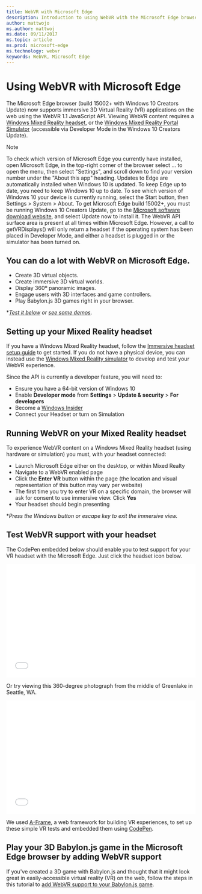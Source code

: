 ```yaml
---
title: WebVR with Microsoft Edge
description: Introduction to using WebVR with the Microsoft Edge browser.
author: mattwojo
ms.author: mattwoj
ms.date: 09/11/2017
ms.topic: article
ms.prod: microsoft-edge
ms.technology: webvr
keywords: WebVR, Microsoft Edge
---
```


# Using WebVR with Microsoft Edge

The Microsoft Edge browser (build 15002+ with Windows 10 Creators Update) now supports immersive 3D Virtual Reality (VR) applications on the web using the WebVR 1.1 JavaScript API. Viewing WebVR content requires a [Windows Mixed Reality headset](hardware.md), or the [Windows Mixed Reality Portal Simulator](//developer.microsoft.com/en-us/windows/mixed-reality/using_the_windows_mixed_reality_simulator) (accessible via Developer Mode in the Windows 10 Creators Update).

> [!Note]
> To check which version of Microsoft Edge you currently have installed, open Microsoft Edge, in the top-right corner of the browser select … to open the menu, then select "Settings", and scroll down to find your version number under the "About this app" heading. Updates to Edge are automatically installed when Windows 10 is updated. To keep Edge up to date, you need to keep Windows 10 up to date. To see which version of Windows 10 your device is currently running, select the Start  button, then Settings > System > About. To get Microsoft Edge build 15002+, you must be running Windows 10 Creators Update, go to the [Microsoft software download website](https://www.microsoft.com/software-download/windows10), and select Update now to install it. 
> The WebVR API surface area is present at all times within Microsoft Edge. However, a call to getVRDisplays() will only return a headset if the operating system has been placed in Developer Mode, and either a headset is plugged in or the simulator has been turned on.

## You can do a lot with WebVR on Microsoft Edge.
- Create 3D virtual objects.
- Create immersive 3D virtual worlds.
- Display 360º panoramic images.
- Engage users with 3D interfaces and game controllers.
- Play Babylon.js 3D games right in your browser.

**[Test it below](#test-webvr-support-with-your-headset) or [see some demos](demos.md).*

## Setting up your Mixed Reality headset

If you have a Windows Mixed Reality headset, follow the [Immersive headset setup guide](//developer.microsoft.com/en-us/windows/mixed-reality/immersive_headset_setup) to get started. If you do not have a physical device, you can instead use the [Windows Mixed Reality simulator](//developer.microsoft.com/en-us/windows/mixed-reality/using_the_windows_mixed_reality_simulator) to develop and test your WebVR experience.

Since the API is currently a developer feature, you will need to:
- Ensure you have a 64-bit version of Windows 10
- Enable **Developer mode** from **Settings** > **Update & security** > **For developers**
- Become a [Windows Insider](//insider.windows.com/)
- Connect your Headset or turn on Simulation

## Running WebVR on your Mixed Reality headset

To experience WebVR content on a Windows Mixed Reality headset (using hardware or simulation) you must, with your headset connected:
- Launch Microsoft Edge either on the desktop, or within Mixed Realty
- Navigate to a WebVR enabled page
- Click the **Enter VR** button within the page (the location and visual representation of this button may vary per website)
- The first time you try to enter VR on a specific domain, the browser will ask for consent to use immersive view. Click **Yes**
- Your headset should begin presenting

**Press the Windows button or escape key to exit the immersive view.*

## Test WebVR support with your headset

The CodePen embedded below should enable you to test support for your VR headset with the Microsoft Edge. Just click the headset icon below.
<iframe height='300' scrolling='no' title='Try WebVR in Micrsoft Edge' src='//codepen.io/MicrosoftEdgeDocumentation/embed/RLwjYL/?height=300&theme-id=31247&default-tab=html,result&embed-version=2' frameborder='no' allowtransparency='true' allowfullscreen='true' style='width: 100%;'>See the Pen <a href='https://codepen.io/MicrosoftEdgeDocumentation/pen/RLwjYL/'>Try WebVR in Micrsoft Edge</a> by Microsoft Edge Docs (<a href='https://codepen.io/MicrosoftEdgeDocumentation'>@MicrosoftEdgeDocumentation</a>) on <a href='https://codepen.io'>CodePen</a>.
</iframe>

Or try viewing this 360-degree photograph from the middle of Greenlake in Seattle, WA.

<iframe height='300' scrolling='no' title='WebVR 360-degree image with Microsoft Edge' src='//codepen.io/MicrosoftEdgeDocumentation/embed/MEgBJd/?height=300&theme-id=31247&default-tab=result&embed-version=2' frameborder='no' allowtransparency='true' allowfullscreen='true' style='width: 100%;'>See the Pen <a href='https://codepen.io/MicrosoftEdgeDocumentation/pen/MEgBJd/'>WebVR 360-degree image with Microsoft Edge</a> by Microsoft Edge Docs (<a href='https://codepen.io/MicrosoftEdgeDocumentation'>@MicrosoftEdgeDocumentation</a>) on <a href='https://codepen.io'>CodePen</a>.
</iframe>

We used [A-Frame](https://aframe.io), a web framework for building VR experiences, to set up these simple VR tests and embedded them using [CodePen](https://codepen.io/).


## Play your 3D Babylon.js game in the Microsoft Edge browser by adding WebVR support

If you've created a 3D game with Babylon.js and thought that it might look great in easily-accessible virtual reality (VR) on the web, follow the steps in this tutorial to [add WebVR support to your Babylon.js game](//docs.microsoft.com/windows/uwp/get-started/adding-webvr-to-a-babylonjs-game).

